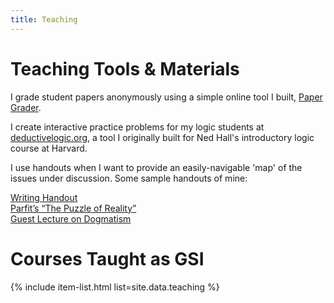 ```yaml
---
title: Teaching
---
```


# Teaching Tools & Materials

I grade student papers anonymously using a simple online tool I built, [Paper Grader](http://papergrader.org/demo).

I create interactive practice problems for my logic students at [deductivelogic.org](http://deductivelogic.org/psets/demo), a tool I originally built for Ned Hall's introductory logic course at Harvard.

I use handouts when I want to provide an easily-navigable 'map' of the issues under discussion. Some sample handouts of mine:

<!--

ALTERNATIVE TEXT:

I use handouts when I want to guide students' attention, to provide an easily-navigable 'map' of the issues under discussion. Handouts should be carefully constructed to:

- Highlight questions/problems and avoid spoon-feeding students over-simplified summaries of the material.
- Allow for self-guided reflection by giving the students the freedom to linger on points of interest, to jump back/look ahead.
- Obviate rote note-taking, making it easier for students to think critically about the material as it's being presented.
- Make it easier to jump in and out of group discussion by providing everyone with a static, shared point of reference for important quotes, key claims, and discussion questions.

Some sample handouts of mine:

-->

<p class="little-links">
<a href="/files/Kernion%20-%20Writing%20Handout.pdf"><i class="fa fa-file-o" aria-hidden="true"></i> Writing Handout</a>
<br/>
<a href="/files/Kernion%20-%20Phil%20125%20Handout%20-%20Parfit's%20The%20Puzzle%20of%20Reality.pdf"><i class="fa fa-file-o" aria-hidden="true"></i> Parfit’s “The Puzzle of Reality”</a>
<br/>
<a href="/files/Kernion%20-%20Phil%20122%20Guest%20Lecture%20-%20Dogmatism.pdf"><i class="fa fa-file-o" aria-hidden="true"></i> Guest Lecture on Dogmatism</a>
</p>


# Courses Taught as GSI

{% include item-list.html list=site.data.teaching %}


